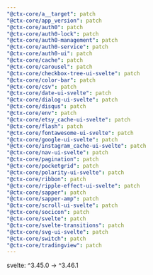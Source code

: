 ```yaml
---
"@ctx-core/a__target": patch
"@ctx-core/app_version": patch
"@ctx-core/auth0": patch
"@ctx-core/auth0-lock": patch
"@ctx-core/auth0-management": patch
"@ctx-core/auth0-service": patch
"@ctx-core/auth0-ui": patch
"@ctx-core/cache": patch
"@ctx-core/carousel": patch
"@ctx-core/checkbox-tree-ui-svelte": patch
"@ctx-core/color-bar": patch
"@ctx-core/csv": patch
"@ctx-core/date-ui-svelte": patch
"@ctx-core/dialog-ui-svelte": patch
"@ctx-core/disqus": patch
"@ctx-core/env": patch
"@ctx-core/etsy_cache-ui-svelte": patch
"@ctx-core/flash": patch
"@ctx-core/fontawesome-ui-svelte": patch
"@ctx-core/google-ui-svelte": patch
"@ctx-core/instagram_cache-ui-svelte": patch
"@ctx-core/nav-ui-svelte": patch
"@ctx-core/pagination": patch
"@ctx-core/pocketgrid": patch
"@ctx-core/polarity-ui-svelte": patch
"@ctx-core/ribbon": patch
"@ctx-core/ripple-effect-ui-svelte": patch
"@ctx-core/sapper": patch
"@ctx-core/sapper-amp": patch
"@ctx-core/scroll-ui-svelte": patch
"@ctx-core/socicon": patch
"@ctx-core/svelte": patch
"@ctx-core/svelte-transitions": patch
"@ctx-core/svg-ui-svelte": patch
"@ctx-core/switch": patch
"@ctx-core/tradingview": patch
---
```


svelte: ^3.45.0 -> ^3.46.1
